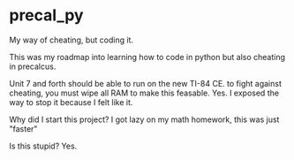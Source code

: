 # precal_py
My way of cheating, but coding it.

This was my roadmap into learning how to code in python but also cheating in precalcus.

Unit 7 and forth should be able to run on the new TI-84 CE.
to fight against cheating, you must wipe all RAM to make this feasable.
Yes. I exposed the way to stop it because I felt like it.

Why did I start this project?
I got lazy on my math homework, this was just "faster"

Is this stupid?
Yes.
